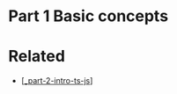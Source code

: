 # Part 1 Basic concepts

# Related
- [[_part-2-intro-ts-js]]

[//begin]: # "Autogenerated link references for markdown compatibility"
[_part-2-intro-ts-js]: ../Part-2-Intro-TS-JS/_part-2-intro-ts-js.md "Part 2 Intro TS JS"
[//end]: # "Autogenerated link references"